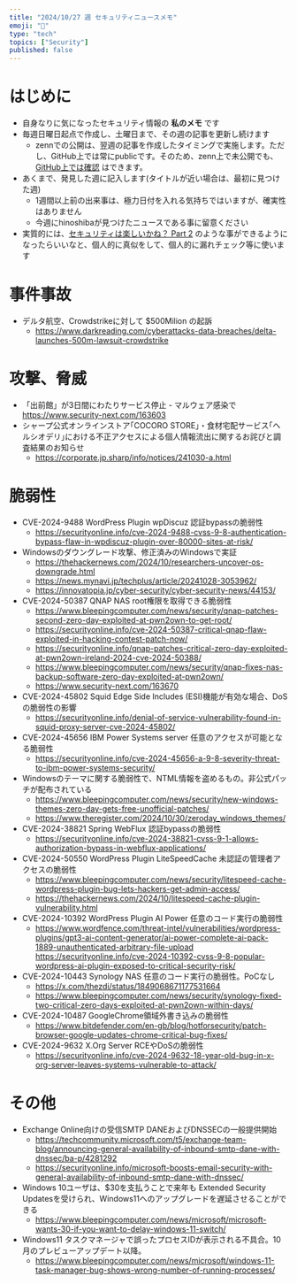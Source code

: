 ```yaml
---
title: "2024/10/27 週 セキュリティニュースメモ"
emoji: "🔖"
type: "tech"
topics: ["Security"]
published: false
---
```


# はじめに
* 自身なりに気になったセキュリティ情報の **私のメモ** です
* 毎週日曜日起点で作成し、土曜日まで、その週の記事を更新し続けます
    * zennでの公開は、翌週の記事を作成したタイミングで実施します。ただし、GitHub上では常にpublicです。そのため、zenn上で未公開でも、[GitHub上では確認](https://github.com/hinoshiba/zenn.dev/tree/main/articles) はできます。
* あくまで、発見した週に記入します(タイトルが近い場合は、最初に見つけた週)
    * 1週間以上前の出来事は、極力日付を入れる気持ちではいますが、確実性はありません
    * 今週にhinoshibaが見つけたニュースである事に留意ください
* 実質的には、[セキュリティは楽しいかね？ Part 2](https://negi.hatenablog.com/) のような事ができるようになったらいいなと、個人的に真似をして、個人的に漏れチェック等に使います

# 事件事故
* デルタ航空、Crowdstrikeに対して $500Milion の起訴
    * https://www.darkreading.com/cyberattacks-data-breaches/delta-launches-500m-lawsuit-crowdstrike

# 攻撃、脅威
* 「出前館」が3日間にわたりサービス停止 - マルウェア感染で
    https://www.security-next.com/163603
* シャープ公式オンラインストア｢COCORO STORE｣・食材宅配サービス｢ヘルシオデリ｣における不正アクセスによる個人情報流出に関するお詫びと調査結果のお知らせ
    * https://corporate.jp.sharp/info/notices/241030-a.html


# 脆弱性

* CVE-2024-9488 WordPress Plugin wpDiscuz 認証bypassの脆弱性
    * https://securityonline.info/cve-2024-9488-cvss-9-8-authentication-bypass-flaw-in-wpdiscuz-plugin-over-80000-sites-at-risk/
* Windowsのダウングレード攻撃、修正済みのWindowsで実証
    * https://thehackernews.com/2024/10/researchers-uncover-os-downgrade.html
    * https://news.mynavi.jp/techplus/article/20241028-3053962/
    * https://innovatopia.jp/cyber-security/cyber-security-news/44153/
* CVE-2024-50387 QNAP NAS root権限を取得できる脆弱性
    * https://www.bleepingcomputer.com/news/security/qnap-patches-second-zero-day-exploited-at-pwn2own-to-get-root/
    * https://securityonline.info/cve-2024-50387-critical-qnap-flaw-exploited-in-hacking-contest-patch-now/
    * https://securityonline.info/qnap-patches-critical-zero-day-exploited-at-pwn2own-ireland-2024-cve-2024-50388/
    * https://www.bleepingcomputer.com/news/security/qnap-fixes-nas-backup-software-zero-day-exploited-at-pwn2own/
    * https://www.security-next.com/163670
* CVE-2024-45802 Squid Edge Side Includes (ESI)機能が有効な場合、DoSの脆弱性の影響
    * https://securityonline.info/denial-of-service-vulnerability-found-in-squid-proxy-server-cve-2024-45802/
* CVE-2024-45656 IBM Power Systems server 任意のアクセスが可能となる脆弱性
    * https://securityonline.info/cve-2024-45656-a-9-8-severity-threat-to-ibm-power-systems-security/
* Windowsのテーマに関する脆弱性で、NTML情報を盗めるもの。非公式パッチが配布されている
    * https://www.bleepingcomputer.com/news/security/new-windows-themes-zero-day-gets-free-unofficial-patches/
    * https://www.theregister.com/2024/10/30/zeroday_windows_themes/
* CVE-2024-38821 Spring WebFlux 認証bypassの脆弱性
    * https://securityonline.info/cve-2024-38821-cvss-9-1-allows-authorization-bypass-in-webflux-applications/
* CVE-2024-50550 WordPress Plugin LiteSpeedCache 未認証の管理者アクセスの脆弱性
    * https://www.bleepingcomputer.com/news/security/litespeed-cache-wordpress-plugin-bug-lets-hackers-get-admin-access/
    * https://thehackernews.com/2024/10/litespeed-cache-plugin-vulnerability.html
* CVE-2024-10392 WordPress Plugin AI Power 任意のコード実行の脆弱性
    * https://www.wordfence.com/threat-intel/vulnerabilities/wordpress-plugins/gpt3-ai-content-generator/ai-power-complete-ai-pack-1889-unauthenticated-arbitrary-file-upload
    https://securityonline.info/cve-2024-10392-cvss-9-8-popular-wordpress-ai-plugin-exposed-to-critical-security-risk/
* CVE-2024-10443 Synology NAS 任意のコード実行の脆弱性。PoCなし
    * https://x.com/thezdi/status/1849068671177531664
    * https://www.bleepingcomputer.com/news/security/synology-fixed-two-critical-zero-days-exploited-at-pwn2own-within-days/
* CVE-2024-10487 GoogleChrome領域外書き込みの脆弱性
    * https://www.bitdefender.com/en-gb/blog/hotforsecurity/patch-browser-google-updates-chrome-critical-bug-fixes/
* CVE-2024-9632 X.Org Server RCEやDoSの脆弱性
    * https://securityonline.info/cve-2024-9632-18-year-old-bug-in-x-org-server-leaves-systems-vulnerable-to-attack/

# その他

* Exchange Online向けの受信SMTP DANEおよびDNSSECの一般提供開始
    * https://techcommunity.microsoft.com/t5/exchange-team-blog/announcing-general-availability-of-inbound-smtp-dane-with-dnssec/ba-p/4281292
    * https://securityonline.info/microsoft-boosts-email-security-with-general-availability-of-inbound-smtp-dane-with-dnssec/
* Windows 10ユーザは、$30を支払うことで来年も Extended Security Updatesを受けられ、Windows11へのアップグレードを遅延させることができる
    * https://www.bleepingcomputer.com/news/microsoft/microsoft-wants-30-if-you-want-to-delay-windows-11-switch/
* Windows11 タスクマネージャで誤ったプロセスIDが表示される不具合。10月のプレビューアップデート以降。
    * https://www.bleepingcomputer.com/news/microsoft/windows-11-task-manager-bug-shows-wrong-number-of-running-processes/
